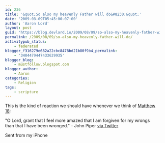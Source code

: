 ```yaml
---
id: 236
title: '&quot;So also my heavenly Father will do&#8230;&quot;'
date: '2009-08-09T05:45:00-07:00'
author: 'Aaron Lord'
layout: post
guid: 'https://blog.devlord.io/2009/08/09/so-also-my-heavenly-father-will-do/'
permalink: /2009/08/09/so-also-my-heavenly-father-will-do/
activitypub_status:
    - federated
blogger_f316279e632a22cbc8478bd21b80f9b4_permalink:
    - '3404479447433629935'
blogger_blog:
    - mustfollow.blogspot.com
blogger_author:
    - Aaron
categories:
    - Religion
tags:
    - scripture
---
```


<p>This is the kind of reaction we should have whenever we think of <a href="http://www.gnpcb.org/esv/search/?q=Matthew+18">Matthew 18</a>:</p><p>"O Lord, grant that I feel more amazed that I am forgiven for my wrongs than that I have been wronged." - John Piper <a href="http://twitter.com/JohnPiper/statuses/3197686196">via Twitter</a></p><p>Sent from my iPhone